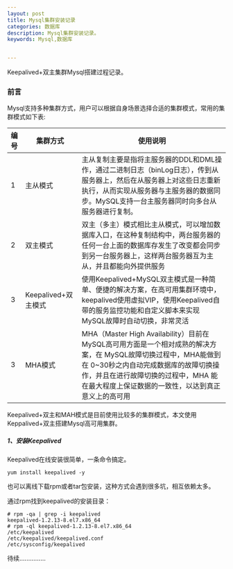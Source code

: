 ```yaml
---
layout: post
title: Mysql集群安装记录 
categories: 数据库
description: Mysql集群安装记录。
keywords: Mysql,数据库


---
```


Keepalived+双主集群Mysql搭建过程记录。

### 前言

Mysql支持多种集群方式，用户可以根据自身场景选择合适的集群模式，常用的集群模式如下表:

| 编号 | 集群方式            | 使用说明                                                     |
| :--- | ------------------- | ------------------------------------------------------------ |
| 1    | 主从模式            | 主从复制主要是指将主服务器的DDL和DML操作，通过二进制日志（binLog日志），传到从服务器上，然后在从服务器上对这些日志重新执行，从而实现从服务器与主服务器的数据同步。MySQL支持一台主服务器同时向多台从服务器进行复制。 |
| 2    | 双主模式            | 双主（多主）模式相比主从模式，可以增加数据库入口，在这种复制结构中，两台服务器的任何一台上面的数据库存发生了改变都会同步到另一台服务器上，这样两台服务器互为主从，并且都能向外提供服务 |
| 3    | Keepalived+双主模式 | 使用Keepalived+MySQL双主模式是一种简单、便捷的解决方案，在高可用集群环境中，keepalived使用虚拟VIP，使用Keepalived自带的服务监控功能和自定义脚本来实现MySQL故障时自动切换，非常灵活 |
| 3    | MHA模式             | MHA（Master High Availability）目前在MySQL高可用方面是一个相对成熟的解决方案，在 MySQL故障切换过程中，MHA能做到在 0~30秒之内自动完成数据库的故障切换操作，并且在进行故障切换的过程中，MHA 能在最大程度上保证数据的一致性，以达到真正意义上的高可用 |

Keepalived+双主和MAH模式是目前使用比较多的集群模式，本文使用Keppalived+双主搭建Mysql高可用集群。

##### 1、安装Keepalived

Keepalived在线安装很简单，一条命令搞定。

```shell
yum install keepalived -y
```

也可以离线下载rpm或者tar包安装，这种方式会遇到很多坑，相互依赖太多。

通过rpm找到keepalived的安装目录：

```shell
# rpm -qa | grep -i keepalived
keepalived-1.2.13-8.el7.x86_64
# rpm -ql keepalived-1.2.13-8.el7.x86_64
/etc/keepalived
/etc/keepalived/keepalived.conf
/etc/sysconfig/keepalived
```

待续...............